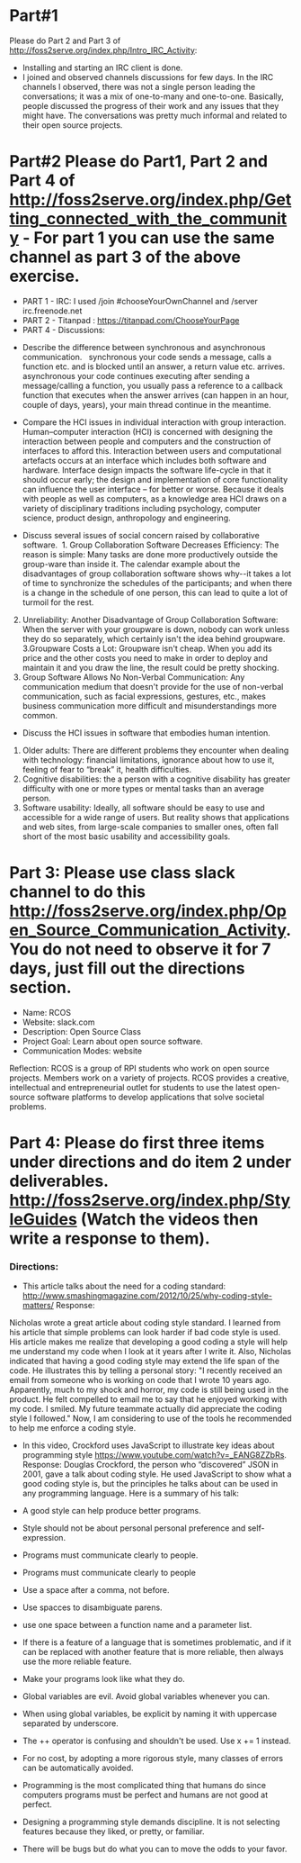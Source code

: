 # Part#1
Please do Part 2 and Part 3 of http://foss2serve.org/index.php/Intro_IRC_Activity:
- Installing and starting an IRC client is done.
- I joined and observed channels discussions for few days. In the IRC channels I observed, there was not a single person leading the conversations; it was a mix of one-to-many and one-to-one. Basically, people discussed the progress of their work and any issues that they might have. The conversations was pretty much informal and related to their open source projects.    


# Part#2 Please do Part1, Part 2 and Part 4 of http://foss2serve.org/index.php/Getting_connected_with_the_community - For part 1 you can use the same channel as part 3 of the above exercise.
- PART 1 - IRC: I used  /join #chooseYourOwnChannel and /server irc.freenode.net
- PART 2 - Titanpad : https://titanpad.com/ChooseYourPage
- PART 4 - Discussions:
* Describe the difference between synchronous and asynchronous communication.
  synchronous your code sends a message, calls a function etc. and is blocked until an answer, a return value etc. arrives.
 asynchronous your code continues executing after sending a message/calling a function, you usually pass a reference to a callback function that executes when the answer arrives (can happen in an hour, couple of days, years), your main thread continue in the meantime.

* Compare the HCI issues in individual interaction with group interaction.
 Human–computer interaction (HCI) is concerned with designing the interaction between people and computers and the construction of interfaces to afford this. Interaction between users and computational artefacts occurs at an interface which includes both software and hardware. Interface design impacts the software life-cycle in that it should occur early; the design and implementation of core functionality can influence the user interface – for better or worse. Because it deals with people as well as computers, as a knowledge area HCI draws on a variety of disciplinary traditions including psychology, computer science, product design, anthropology and engineering. 

* Discuss several issues of social concern raised by collaborative software.
 1. Group Collaboration Software Decreases Efficiency: The reason is simple: Many tasks are done more productively outside the group-ware than inside it. The calendar example about the disadvantages of group collaboration software shows why--it takes a lot of time to synchronize the schedules of the participants; and when there is a change in the schedule of one person, this can lead to quite a lot of turmoil for the rest. 
2. Unreliability: Another Disadvantage of Group Collaboration Software: When the server with your groupware is down, nobody can work unless they do so separately, which certainly isn't the idea behind groupware. 
3.Groupware Costs a Lot: Groupware isn't cheap. When you add its price and the other costs you need to make in order to deploy and maintain it and you draw the line, the result could be pretty shocking.  
4. Group Software Allows No Non-Verbal Communication: Any communication medium that doesn't provide for the use of non-verbal communication, such as facial expressions, gestures, etc., makes business communication more difficult and misunderstandings more common.

* Discuss the HCI issues in software that embodies human intention.
1. Older adults: There are different problems they encounter when dealing with technology: financial limitations, ignorance about how to use it, feeling of fear to “break” it, health difficulties.
2. Cognitive disabilities: the a person with a cognitive disability has greater difficulty with one or more types or mental tasks than an average person. 
3. Software usability: Ideally, all software should be easy to use and accessible for a wide range of users. But reality shows that applications and web sites, from large-scale companies to smaller ones, often fall short of the most basic usability and accessibility goals.



# Part 3: Please use class slack channel to do this http://foss2serve.org/index.php/Open_Source_Communication_Activity. You do not need to observe it for 7 days, just fill out the directions section.

- Name: RCOS
- Website:  slack.com
- Description: Open Source Class
- Project Goal: Learn about open source software.
- Communication Modes: website

Reflection: RCOS is a group of RPI students who work on open source projects. Members work on a variety of projects. RCOS provides a creative, intellectual and entrepreneurial outlet for students to use the latest open-source software platforms to develop applications that solve societal problems.


# Part 4: Please do first three items under directions and do item 2 under deliverables. http://foss2serve.org/index.php/StyleGuides (Watch the videos then write a response to them).
### Directions:
- This article talks about the need for a coding standard: http://www.smashingmagazine.com/2012/10/25/why-coding-style-matters/
Response:

Nicholas wrote a great article about coding style standard. I learned from his article that simple problems can look harder if bad code style is used. His article makes me realize that developing a good coding a style will help me understand my code when I look at it years after I write it. Also, Nicholas indicated that having a good coding style may extend the life span of the code. He illustrates this by telling a personal story:
"I recently received an email from someone who is working on code that I wrote 10 years ago. Apparently, much to my shock and horror, my code is still being used in the product. He felt compelled to email me to say that he enjoyed working with my code. I smiled. My future teammate actually did appreciate the coding style I followed."
Now, I am considering to use of the tools he recommended to help me enforce a coding style.

- In this video, Crockford uses JavaScript to illustrate key ideas about programming style https://www.youtube.com/watch?v=_EANG8ZZbRs.
Response:
Douglas Crockford, the person who “discovered” JSON in 2001, gave a talk about coding style.  He used JavaScript to show what a good coding style is, but the principles he talks about can be used in any programming language. Here is a summary of his talk:

- A good style can help produce better programs. 
- Style should not be about personal personal preference and self-expression.
- Programs must communicate clearly to people.
- Programs must communicate clearly to people
- Use a space after a comma, not before.
- Use spacces to disambiguate parens.
- use one space between a function name and a parameter list.
- If there is a feature of a language that is sometimes problematic, and if it can be replaced with another feature that is more reliable, then always use the more reliable feature.
- Make your programs look like what they do.
- Global variables are evil. Avoid global variables whenever you can.
- When using global variables, be explicit by naming it with uppercase separated by underscore.
- The ++ operator is confusing and shouldn't be used. Use x += 1 instead.
- For no cost, by adopting a more rigorous style, many classes of errors can be automatically avoided.
- Programming is the most complicated thing that humans do since computers programs must be perfect and humans are not good at perfect.
- Designing a programming style demands discipline. It is not selecting features because they liked, or pretty, or familiar.
- There will be bugs but do what you can to move the odds to your favor.

